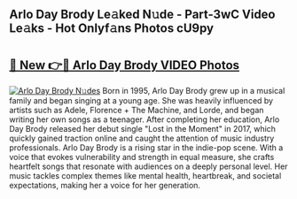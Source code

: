 ## Arlo Day Brody Le𝚊ked N𝚞de - Part-3wC Video Le𝚊ks - Hot Onlyf𝚊ns Photos cU9py

# <h2><a href="http://ac39252.deff.icu/?id=Arlo+Day+Brody">🔗 New 👉🔴 Arlo Day Brody VIDEO Photos</a></h2>

[![Arlo Day Brody N𝚞des](https://i.imgur.com/rIISA9y.gif)](http://ac39252.deff.icu/?id=Arlo+Day+Brody)
Born in 1995, Arlo Day Brody grew up in a musical family and began singing at a young age. She was heavily influenced by artists such as Adele, Florence + The Machine, and Lorde, and began writing her own songs as a teenager. After completing her education, Arlo Day Brody released her debut single "Lost in the Moment" in 2017, which quickly gained traction online and caught the attention of music industry professionals. Arlo Day Brody is a rising star in the indie-pop scene. With a voice that evokes vulnerability and strength in equal measure, she crafts heartfelt songs that resonate with audiences on a deeply personal level. Her music tackles complex themes like mental health, heartbreak, and societal expectations, making her a voice for her generation.
